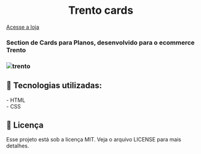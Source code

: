 <h1 align="center"> Trento cards</h1>
<a style="text-align: center;" href="https://www.usetrento.com.br/planos">Acesse a loja</a>
<h3> Section de Cards para Planos, desenvolvido para o ecommerce Trento<h3>

![trento](https://user-images.githubusercontent.com/69046512/133527896-730de31b-79c7-48f5-b0f9-1150ee7f95d5.png)
  
<h2>🚀 Tecnologias utilizadas: </h2>
- HTML<br/>
- CSS

<h2>📝 Licença</h2>
Esse projeto está sob a licença MIT. Veja o arquivo LICENSE para mais detalhes.


